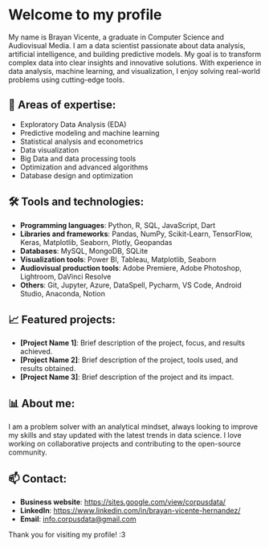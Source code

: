 # Welcome to my profile
My name is Brayan Vicente, a graduate in Computer Science and Audiovisual Media. I am a data scientist passionate about data analysis, artificial intelligence, and building predictive models. My goal is to transform complex data into clear insights and innovative solutions. With experience in data analysis, machine learning, and visualization, I enjoy solving real-world problems using cutting-edge tools.

## 🚀 Areas of expertise:
- Exploratory Data Analysis (EDA)
- Predictive modeling and machine learning
- Statistical analysis and econometrics
- Data visualization
- Big Data and data processing tools
- Optimization and advanced algorithms
- Database design and optimization

## 🛠️ Tools and technologies:
- **Programming languages**: Python, R, SQL, JavaScript, Dart
- **Libraries and frameworks**: Pandas, NumPy, Scikit-Learn, TensorFlow, Keras, Matplotlib, Seaborn, Plotly, Geopandas
- **Databases**: MySQL, MongoDB, SQLite
- **Visualization tools**: Power BI, Tableau, Matplotlib, Seaborn
- **Audiovisual production tools**: Adobe Premiere, Adobe Photoshop, Lightroom, DaVinci Resolve
- **Others**: Git, Jupyter, Azure, DataSpell, Pycharm, VS Code, Android Studio, Anaconda, Notion

## 📈 Featured projects:
- **[Project Name 1]**: Brief description of the project, focus, and results achieved.
- **[Project Name 2]**: Brief description of the project, tools used, and results obtained.
- **[Project Name 3]**: Brief description of the project and its impact.

## 📊 About me:
I am a problem solver with an analytical mindset, always looking to improve my skills and stay updated with the latest trends in data science. I love working on collaborative projects and contributing to the open-source community.

## 📫 Contact:
- **Business website**: https://sites.google.com/view/corpusdata/
- **LinkedIn**: https://www.linkedin.com/in/brayan-vicente-hernandez/
- **Email**: info.corpusdata@gmail.com

Thank you for visiting my profile! :3
